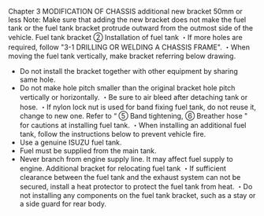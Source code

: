 Chapter 3
MODIFICATION OF CHASSIS
additional new bracket
50mm or less
Note: Make sure that adding the new bracket does 
not make the fuel tank or the fuel tank bracket 
protrude outward from the outmost side of the  vehicle.
Fuel tank bracket
② Installation of fuel tank
・If more holes are required, follow "3-1 DRILLING OR WELDING A CHASSIS FRAME".
・When moving the fuel tank vertically, make bracket referring below drawing.
- Do not install the bracket together with other equipment by sharing same hole.
- Do not make hole pitch smaller than the original bracket hole pitch vertically or horizontally.
・Be sure to air bleed after detaching tank or hose.
・If nylon lock nut is used for band fixing fuel tank, do not reuse it, change to new one. Refer to
“ ⑤ Band tightening, ⑥ Breather hose " for cautions at installing fuel tank.
・When installing an additional fuel tank, follow the instructions below to prevent vehicle fire.
- Use a genuine ISUZU fuel tank.
- Fuel must be supplied from the main tank.
- Never branch from engine supply line. It may affect fuel supply to engine.
Additional bracket for relocating fuel tank
・If sufficient clearance between the fuel tank and the exhaust system can not be secured,
install a heat protector to protect the fuel tank from heat.
・Do not installing any components on the fuel tank bracket, such as a stay or a side guard for
rear body.